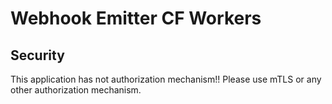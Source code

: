 # Webhook Emitter CF Workers
## Security 
This application has not authorization mechanism!!
Please use mTLS or any other authorization mechanism.